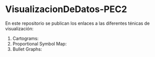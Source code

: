 # VisualizacionDeDatos-PEC2

En este repositorio se publican los enlaces a las diferentes ténicas de visualización:

1. Cartograms: 
2. Proportional Symbol Map:
3. Bullet Graphs:
